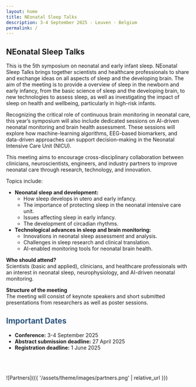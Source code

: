 ```yaml
---
layout: home
title: NEonatal Sleep Talks
description: 3-4 September 2025 - Leuven - Belgium
permalink: /
---
```


## **NEonatal Sleep Talks**

This is the 5th symposium on neonatal and early infant sleep. NEonatal Sleep Talks brings together scientists and healthcare professionals to share and exchange ideas on all aspects of sleep and the developing brain. The aim of the meeting is to provide a overview of sleep in the newborn and early infancy, from the basic science of sleep and the developing brain, to new technologies to assess sleep, as well as investigating the impact of sleep on health and wellbeing, particularly in high-risk infants. 

Recognizing the critical role of continuous brain monitoring in neonatal care, this year’s symposium will also include dedicated sessions on AI-driven neonatal monitoring and brain health assessment. These sessions will explore how machine-learning algorithms, EEG-based biomarkers, and data-driven approaches can support decision-making in the Neonatal Intensive Care Unit (NICU).

This meeting aims to encourage cross-disciplinary collaboration between clinicians, neuroscientists, engineers, and industry partners to improve neonatal care through research, technology, and innovation.

Topics include:
* **Neonatal sleep and development:**
    * How sleep develops in utero and early infancy.
    * The importance of protecting sleep in the neonatal intensive care unit.
    * Issues affecting sleep in early infancy.
    * The development of circadian rhythms.
* **Technological advances in sleep and brain monitoring:**
    * Innovations in neonatal sleep assessment and analysis.
    * Challenges in sleep research and clinical translation.
    * AI-enabled monitoring tools for neonatal brain health.

**Who should attend?**  
Scientists (basic and applied), clinicians, and healthcare professionals with an interest in neonatal sleep, neurophysiology, and AI-driven neonatal monitoring.

**Structure of the meeting**  
The meeting will consist of keynote speakers and short submitted presentations from researchers as well as poster sessions.

## **<span style="color:#2B547E">Important Dates</span>**

- **Conference:** 3-4 September 2025
- **Abstract submission deadline:** 27 April 2025
- **Registration deadline:** 1 June 2025

\
\
\
![Partners]({{ '/assets/theme/images/partners.png' | relative_url }})